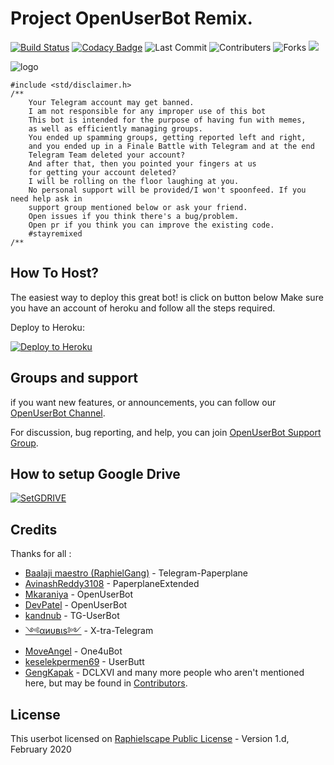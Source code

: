      
# Project OpenUserBot Remix.
[![Build Status](https://travis-ci.com/RoyalBoy69/oub-remix.svg?branch=sql-extended)](https://travis-ci.com/RoyalBoy69/oub-remix) [![Codacy Badge](https://app.codacy.com/project/badge/Grade/38fee611df7c4312be63a15cad64a50a)](https://www.codacy.com/manual/sahyam2019/oub-remix?utm_source=github.com&amp;utm_medium=referral&amp;utm_content=sahyam2019/oub-remix&amp;utm_campaign=Badge_Grade) ![Last Commit](https://img.shields.io/github/last-commit/RoyalBoy69/oub-remix) ![Contributers](https://img.shields.io/github/contributors/RoyalBoy69/oub-remix) ![Forks](https://img.shields.io/github/forks/RoyalBoy69/oub-remix) <a href="https://t.me/RoyalBoyPriyanshu"><img src="https://img.shields.io/badge/-Telegram%20Account-red.svg?logo=Telegram"></a>

![logo](https://telegra.ph/file/00bf9e55d8519c186db1b.jpg)

```
#include <std/disclaimer.h>
/**
    Your Telegram account may get banned.
    I am not responsible for any improper use of this bot
    This bot is intended for the purpose of having fun with memes,
    as well as efficiently managing groups.
    You ended up spamming groups, getting reported left and right,
    and you ended up in a Finale Battle with Telegram and at the end
    Telegram Team deleted your account?
    And after that, then you pointed your fingers at us
    for getting your account deleted?
    I will be rolling on the floor laughing at you.
    No personal support will be provided/I won't spoonfeed. If you need help ask in 
    support group mentioned below or ask your friend.
    Open issues if you think there's a bug/problem.
    Open pr if you think you can improve the existing code.
    #stayremixed
/**
```

## How To Host?

The easiest way to deploy this great bot! is click on button below
Make sure you have an account of heroku and follow all the steps required.

Deploy to Heroku:
<p align="left"><a href="https://heroku.com/deploy?template=https://github.com/sahyam2019/oub-remix/tree/sql-extended"> <img src="https://www.herokucdn.com/deploy/button.svg" alt="Deploy to Heroku" /></a></p>

## Groups and support

if you want new features, or announcements, you can follow our [OpenUserBot Channel](https://t.me/PaperplaneExtended_news).

For discussion, bug reporting, and help, you can join [OpenUserBot Support Group](https://t.me/PPE_Support).

## How to setup Google Drive
[![SetGDRIVE](https://telegra.ph/file/fde15d05e4bde3448b01a.png)](https://telegra.ph/How-To-Setup-Google-Drive-04-03)

## Credits

Thanks for all : 
* [Baalaji maestro (RaphielGang)](https://github.com/RaphielGang) - Telegram-Paperplane
* [AvinashReddy3108](https://github.com/AvinashReddy3108) - PaperplaneExtended
* [Mkaraniya](https://github.com/mkaraniya) - OpenUserBot
* [DevPatel](https://github.com/Devp73) - OpenUserBot
* [kandnub](https://github.com/kandnub) - TG-UserBot
* [༺αиυвιѕ༻](https://github.com/Dark-Princ3) - X-tra-Telegram
* [MoveAngel](https://github.com/MoveAngel) - One4uBot
* [keselekpermen69](https://github.com/keselekpermen69) - UserButt
* [GengKapak](https://github.com/GengKapak) - DCLXVI
and many more people who aren't mentioned here, but may be found in [Contributors](https://github.com/sahyam2019/oub-remix/graphs/contributors).

## License

This userbot licensed on [Raphielscape Public License](https://github.com/sahyam2019/oub-remix/blob/sql-extended/LICENSE) - Version 1.d, February 2020

